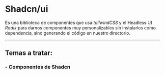 # Shadcn/ui
Es una biblioteca de componentes que usa _tailwindCSS_ y el Headless UI _Radix_ para darnos componentes
muy personalizables sin instalarlos como dependencia, sino generando el código en nuestro directorio.

___

## Temas a tratar:
### - Componentes de Shadcn